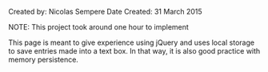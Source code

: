 Created by: Nicolas Sempere
Date Created: 31 March 2015

NOTE: This project took around one hour to implement

This page is meant to give experience using jQuery and uses
local storage to save entries made into a text box. In that
way, it is also good practice with memory persistence. 


